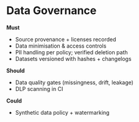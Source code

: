# Data Governance

**Must**
- Source provenance + licenses recorded
- Data minimisation & access controls
- PII handling per policy; verified deletion path
- Datasets versioned with hashes + changelogs

**Should**
- Data quality gates (missingness, drift, leakage)
- DLP scanning in CI

**Could**
- Synthetic data policy + watermarking



